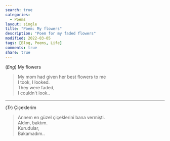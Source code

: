 ```yaml
---
search: true
categories: 
  - Poems
layout: single
title: "Poem: My flowers"
description: "Poem for my faded flowers"
modified: 2022-03-05
tags: [Blog, Poems, Life]
comments: true
share: true
---
```

(*Eng*) My flowers  

>My mom had given her best flowers to me  
I took, I looked.  
They were faded,  
I couldn't look..  

---
(*Tr*) Çiçeklerim  

>Annem en güzel çiçeklerini bana vermişti.  
Aldım, baktım.  
Kurudular,  
Bakamadım..  
